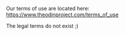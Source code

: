 Our terms of use are located here: https://www.theodinproject.com/terms_of_use

The legal terms do not exist ;)
